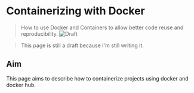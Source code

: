 # Containerizing with Docker
> How to use Docker and Containers to allow better code reuse and reproducibility.
![Draft](https://img.shields.io/badge/status-draft-red)

> This page is still a draft because I'm still writing it.

## Aim
This page aims to describe how to containerize projects using docker and docker hub.

